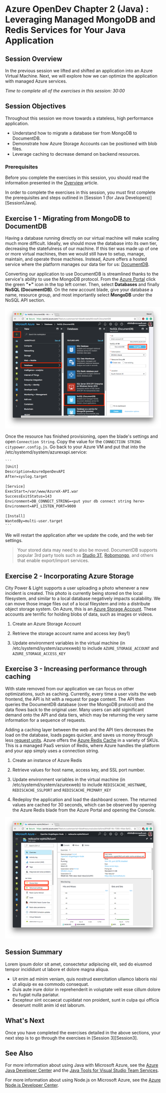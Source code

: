 # Azure OpenDev Chapter 2 (Java) : Leveraging Managed MongoDB and Redis Services for Your Java Application

## Session Overview

In the previous session we lifted and shifted an application into an Azure Virtual Machine. Next, we will explore how we can optimize the application with managed Azure services. 

*Time to complete all of the exercises in this session: 30:00*

## Session Objectives

Throughout this session we move towards a stateless, high performance application.

* Understand how to migrate a database tier from MongoDB to DocumentDB.
* Demonstrate how Azure Storage Accounts can be positioned with blob files.
* Leverage caching to decrease demand on backend resources.

### Prerequisites

Before you complete the exercises in this session, you should read the information presented in the [Overview] article.

In order to complete the exercises in this session, you must first complete the prerequisites and steps outlined in [Session 1 (for Java Developers)][Session1Java].

## Exercise 1 - Migrating from MongoDB to DocumentDB

Having a database running directly on our virtual machine will make scaling much more difficult. Ideally, we should move the database into its own tier, decreasing the statefulness of our machine. If this tier was made up of one or more virtual machines, then we would still have to setup, manage, maintain, and operate those machines.  Instead, Azure offers a hosted service where the platform manages our data tier for us: [DocumentDB](https://azure.microsoft.com/en-us/services/documentdb/).

Converting our application to use DocumentDB is streamlined thanks to the service's ability to use the MongoDB protocol. From the [Azure Portal](http://portal.azure.com) click the green **"+"** icon in the top left corner. Then, select **Databases** and finally **NoSQL (DocumentDB)**. On the new account blade, give your database a name, resource group, and most importantly select **MongoDB** under the NoSQL API section.

![screenshot](./media/chapter-2a-001.png)

Once the resource has finished provisioning, open the blade's settings and open `Connection String`. Copy the value for the `CONNECTION STRING` `citypower.config.js`.  Go back to your Azure VM and put that into the /etc/systemd/system/azurexapi.service:

    ```
    [Unit]
    Description=AzureOpenDevAPI
    After=syslog.target

    [Service]
    ExecStart=/var/www/AzureX-API.war
    SuccessExitStatus=143
    Environment=DB_CONNECT_STRING=<put your db connect string here>
    Environment=API_LISTEN_PORT=9000

    [Install]
    WantedBy=multi-user.target
    ```

We will restart the application after we update the code, and the web tier settings.

> Your stored data may need to also be moved. DocumentDB supports popular 3rd party tools such as [Studio 3T](https://studio3t.com/), [Robomongo](https://robomongo.org/), and others that enable export/import services. 

## Exercise 2 - Incorporating Azure Storage

City Power & Light supports a user uploading a photo whenever a new incident is created. This photo is currently being stored on the local filesystem, and similar to a local database negatively impacts scalability. We can move those image files out of a local fileystem and into a distribute object storage system. On Azure, this is an [Azure Storage Account](https://azure.microsoft.com/en-us/services/storage/). These accounts are terrific for holding blobs of data, such as images or videos.

1. Create an Azure Storage Account

1. Retrieve the storage account name and access key (key1)

1. Update environment variables in the virtual machine (in /etc/systemd/system/azurexweb) to include `AZURE_STORAGE_ACCOUNT` and `AZURE_STORAGE_ACCESS_KEY`

## Exercise 3 - Increasing performance through caching

With state removed from our application we can focus on other optimizations, such as caching. Currently, every time a user visits the web frontend, the API is hit with a request for page content. The API then queries the DocumentDB database (over the MongoDB protocol) and the data flows back to the original user. Many users can add siginificant demand onto the API and data tiers, which may be returning the very same information for a sequence of requests. 

Adding a caching layer between the web and the API tiers decreases the load on the database, loads pages quicker, and saves us money through less [request units](https://docs.microsoft.com/en-us/azure/documentdb/documentdb-request-units). Azure offers the [Azure Redis Cache](https://docs.microsoft.com/azure/redis-cache/cache-nodejs-get-started) in a variety of SKUs. This is a managed PaaS version of Redis, where Azure handles the platform and your app simply uses a connection string. 

1. Create an instance of Azure Redis

1. Retrieve values for host name, access key, and SSL port number.

1. Update environment variables in the virtual machine (in /etc/systemd/system/azurexweb) to include `REDISCACHE_HOSTNAME`, `REDISCACHE_SSLPORT` and `REDISCACHE_PRIMARY_KEY`

1. Redeploy the application and load the dashboard screen. The returned values are cached for 30 seconds, which can be observed by opening the Azure Redis blade from the Azure Portal and opening the Console.

![screenshot](./media/chapter-2a-003.png)

## Session Summary

Lorem ipsum dolor sit amet, consectetur adipiscing elit, sed do eiusmod tempor incididunt ut labore et dolore magna aliqua.

* Ut enim ad minim veniam, quis nostrud exercitation ullamco laboris nisi ut aliquip ex ea commodo consequat.
* Duis aute irure dolor in reprehenderit in voluptate velit esse cillum dolore eu fugiat nulla pariatur.
* Excepteur sint occaecat cupidatat non proident, sunt in culpa qui officia deserunt mollit anim id est laborum.

## What's Next

Once you have completed the exercises detailed in the above sections, your next step is to go through the exercises in [Session 3][Session3].

## See Also

For more information about using Java with Microsoft Azure, see the [Azure Java Developer Center] and the [Java Tools for Visual Studio Team Services].

For more information about using Node.js on Microsoft Azure, see the [Azure Node.js Developer Center].

<!-- URL List -->

[Azure Java Developer Center]: https://azure.microsoft.com/develop/java/
[Java Tools for Visual Studio Team Services]: https://java.visualstudio.com/
[Azure Node.js Developer Center]: https://azure.microsoft.com/develop/nodejs/

[Overview]: ./README.md
[Chapter1Java]: ./chapter-1b-deploying-a-java-app-on-azure.md
[Chapter1Node]: ./chapter-1a-deploying-a-node.js-app-on-azure.md
[Chapter2Java]: ./chapter-2b-leveraging-managed-mongodb-and-redis-services-for-your-java-app.md
[Chapter2Node]: ./chapter-2a-leveraging-managed-mongodb-and-redis-services-for-your-node.js-app.md
[Chapter3]: ./chapter-3-transforming-from-a-single-vm-to-a-highly-scalable-geo-distributed-app.md
[Chapter4]: ./chapter-4-monitoring-your-azure-resources.md
[Chapter5]: ./chapter-5-automating-deployment-of-azure-resources-using-azure-resource-manager.md
[Chapter6]: ./chapter-6-managing-your-azure-resources-using-azure-cli.md
[Chapter7]: ./chapter-7-introduction-to-azure-container-service.md

<!-- IMG List -->

